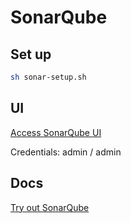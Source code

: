 # SonarQube

## Set up

```sh
sh sonar-setup.sh 
```

## UI

[Access SonarQube UI](http://localhost:9000)

Credentials: admin / admin

## Docs

[Try out SonarQube](https://docs.sonarqube.org/latest/try-out-sonarqube/)
